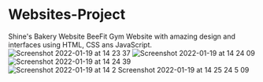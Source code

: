 # Websites-Project
Shine's Bakery Website
BeeFit Gym Website with amazing design and interfaces using HTML, CSS ans JavaScript.
![Screenshot 2022-01-19 at 14 23 37](https://user-images.githubusercontent.com/68947690/150100175-afe2debd-56e7-4240-bad6-e6401efdc3b4.png)
![Screenshot 2022-01-19 at 14 24 09](https://user-images.githubusercontent.com/68947690/150100191-7e9bcfa0-aafa-44af-9a4c-25ac9393d117.png)
![Screenshot 2022-01-19 at 14 24 39](https://user-images.githubusercontent.com/68947690/150100201-e6a4cfbd-426c-48c8-bdce-e2fcc2c4b4bd.png)
![Screenshot 2022-01-19 at 14 2
![Screenshot 2022-01-19 at 14 25 24](https://user-images.githubusercontent.com/68947690/150100223-8f0e5bbd-f88c-45fb-b7a3-46d9ef425caa.png)
5 09](https://user-images.githubusercontent.com/68947690/150100210-a5799ae2-45e2-4f4e-a4af-d6ae3cfdc2be.png)
